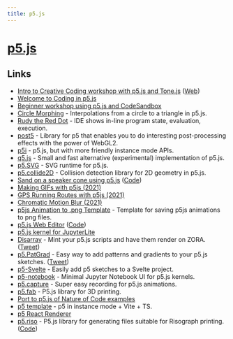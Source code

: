```yaml
---
title: p5.js
---
```


# [p5.js](https://p5js.org/)

## Links

- [Intro to Creative Coding workshop with p5.js and Tone.js](https://github.com/mattdesl/workshop-p5-intro) ([Web](https://p5-demos.glitch.me/))
- [Welcome to Coding in p5.js](https://happycoding.io/tutorials/p5js/welcome-to-coding)
- [Beginner workshop using p5.js and CodeSandbox](https://github.com/mattdesl/workshop-data-artwork)
- [Circle Morphing](https://github.com/golanlevin/circle-morphing) - Interpolations from a circle to a triangle in p5.js.
- [Rudy the Red Dot](https://rudy.zamfi.net/) - IDE shows in-line program state, evaluation, execution.
- [post5](https://github.com/bandaloo/post5) - Library for p5 that enables you to do interesting post-processing effects with the power of WebGL2.
- [p5i](https://github.com/antfu/p5i) - p5.js, but with more friendly instance mode APIs.
- [q5.js](https://github.com/LingDong-/q5xjs) - Small and fast alternative (experimental) implementation of p5.js.
- [p5.SVG](https://github.com/zenozeng/p5.js-svg) - SVG runtime for p5.js.
- [p5.collide2D](https://github.com/bmoren/p5.collide2D) - Collision detection library for 2D geometry in p5.js.
- [Sand on a speaker cone using p5.js](https://addieis.online/project/chladni/) ([Code](https://github.com/addiebarron/chladni))
- [Making GIFs with p5js (2021)](https://ippsketch.com/posts/making-gifs-with-p5js/)
- [GPS Running Routes with p5js (2021)](https://ippsketch.com/posts/gps-running-routes-with-p5js/)
- [Chromatic Motion Blur (2021)](https://ippsketch.com/posts/chromatic-motion-blur/)
- [p5js Animation to .png Template](https://github.com/ippsketch/p5js-animation-to-png-template) - Template for saving p5js animations to png files.
- [p5.js Web Editor](https://editor.p5js.org/) ([Code](https://github.com/processing/p5.js-web-editor))
- [p5.js kernel for JupyterLite](https://github.com/jupyterlite/p5-kernel)
- [Disarray](https://disarray.fyi/) - Mint your p5.js scripts and have them render on ZORA. ([Tweet](https://twitter.com/tbtstl/status/1447651287739207681))
- [p5.PatGrad](https://github.com/antiboredom/p5.patgrad) - Easy way to add patterns and gradients to your p5.js sketches. ([Tweet](https://twitter.com/sam_lavigne/status/1452746057289502721))
- [p5-Svelte](https://github.com/tonyketcham/p5-svelte) - Easily add p5 sketches to a Svelte project.
- [p5-notebook](https://github.com/jtpio/p5-notebook) - Minimal Jupyter Notebook UI for p5.js kernels.
- [p5.capture](https://github.com/tapioca24/p5.capture) - Super easy recording for p5.js animations.
- [p5.fab](https://github.com/machineagency/p5.fab) - P5.js library for 3D printing.
- [Port to p5.js of Nature of Code examples](https://github.com/nature-of-code/noc-examples-p5.js)
- [p5 template](https://github.com/datorpulcins/p5-template) - p5 in instance mode + Vite + TS.
- [p5 React Renderer](https://github.com/adiman9/p5-react-renderer)
- [p5.riso](https://antiboredom.github.io/p5.riso/) - P5.js library for generating files suitable for Risograph printing. ([Code](https://github.com/antiboredom/p5.riso))
